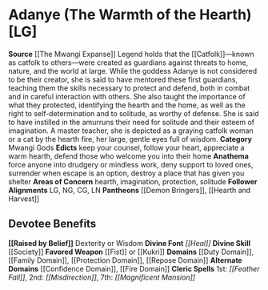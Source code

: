 ﻿---
ability:
- Dexterity
- Wisdom
ability_boost:
- Dexterity
- Wisdom
alignment: LG
deity:
- '[[DATABASE/deity/Adanye|Adanye]]'
- '[[DATABASE/deity/Demon Bringers|DemonBringers]]'
- '[[DATABASE/deity/Hearth and Harvest|Hearth and Harvest]]'
deity_category: Mwangi Gods
divine_font: Heal
domain:
- '[[DATABASE/domain/Confidence Domain|Confidence]]'
- '[[DATABASE/domain/Duty Domain|Duty]]'
- '[[DATABASE/domain/Family Domain|Family]]'
- '[[DATABASE/domain/Fire Domain|Fire]]'
- '[[DATABASE/domain/Protection Domain|Protection]]'
- '[[DATABASE/domain/Repose Domain|Repose]]'
favored_weapon: '[[DATABASE/weapon/Fist|claw]] or [[DATABASE/weapon/Kukri|Kukri]]'
follower_alignment:
- LG
- LN
- NG
- CG
id: '223'
name: Adanye
rarity: Common
skill:
- '[[DATABASE/skill/Society|Society]]'
source: '[[DATABASE/source/The Mwangi Expanse|The Mwangi Expanse]]'
trait: null
type: Deity

---
# Adanye (The Warmth of the Hearth) [LG]

**Source** [[The Mwangi Expanse]] 
Legend holds that the [[Catfolk]]—known as catfolk to others—were created as guardians against threats to home, nature, and the world at large. While the goddess Adanye is not considered to be their creator, she is said to have mentored these first guardians, teaching them the skills necessary to protect and defend, both in combat and in careful interaction with others. She also taught the importance of what they protected, identifying the hearth and the home, as well as the right to self-determination and to solitude, as worthy of defense. She is said to have instilled in the amurruns their need for solitude and their esteem of imagination. A master teacher, she is depicted as a graying catfolk woman or a cat by the hearth fire, her large, gentle eyes full of wisdom.
**Category** Mwangi Gods
**Edicts** keep your counsel, follow your heart, appreciate a warm hearth, defend those who welcome you into their home
**Anathema** force anyone into drudgery or mindless work, deny support to loved ones, surrender when escape is an option, destroy a place that has given you shelter
**Areas of Concern** hearth, imagination, protection, solitude
**Follower Alignments** LG, NG, CG, LN
**Pantheons** [[Demon Bringers]], [[Hearth and Harvest]]

## Devotee Benefits

**[[Raised by Belief]]** Dexterity or Wisdom
**Divine Font** _[[Heal]]_
**Divine Skill** [[Society]]
**Favored Weapon** [[Fist]] or [[Kukri]]
**Domains** [[Duty Domain]], [[Family Domain]], [[Protection Domain]], [[Repose Domain]]
**Alternate Domains** [[Confidence Domain]], [[Fire Domain]]
**Cleric Spells** 1st: _[[Feather Fall]]_, 2nd: _[[Misdirection]]_, 7th: _[[Magnificent Mansion]]_